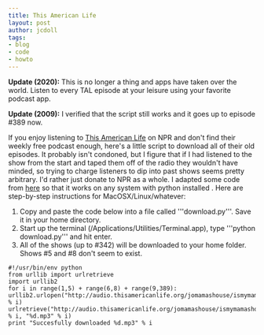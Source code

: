 ```yaml
---
title: This American Life
layout: post
author: jcdoll
tags:
- blog
- code
- howto
---
```


**Update (2020):** This is no longer a thing and apps have taken over the world. Listen to every TAL episode at your leisure using your favorite podcast app.

**Update (2009):** I verified that the script still works and it goes up to episode #389 now.

If you enjoy listening to [This American Life](http://www.thislife.org/) on NPR and don't find their weekly free podcast enough, here's a little script to download all of their old episodes. It probably isn't condoned, but I figure that if I had listened to the show from the start and taped them off of the radio they wouldn't have minded, so trying to charge listeners to dip into past shows seems pretty arbitrary. I'd rather just donate to NPR as a whole. I adapted some code from [here](http://www.dirtygreek.org/journal/journalId/2006) so that it works on any system with python installed . Here are step-by-step instructions for MacOSX/Linux/whatever:

  1. Copy and paste the code below into a file called '''download.py'''. Save it in your home directory.
  2. Start up the terminal (/Applications/Utilities/Terminal.app), type '''python download.py''' and hit enter.
  3. All of the shows (up to #342) will be downloaded to your home folder. Shows #5 and #8 don't seem to exist.

```
#!/usr/bin/env python
from urllib import urlretrieve
import urllib2
for i in range(1,5) + range(6,8) + range(9,389):
urllib2.urlopen("http://audio.thisamericanlife.org/jomamashouse/ismymamashouse/%d.mp3" % i)
urlretrieve("http://audio.thisamericanlife.org/jomamashouse/ismymamashouse/%d.mp3" % i, "%d.mp3" % i)
print "Succesfully downloaded %d.mp3" % i
```
